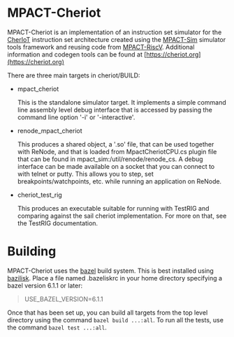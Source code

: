 # MPACT-Cheriot

MPACT-Cheriot is an implementation of an instruction set simulator for the
[CherIoT](https://cheriot.org) instruction set architecture created using the
[MPACT-Sim](https://github.com/google/mpact-sim) simulator tools framework and
reusing code from [MPACT-RiscV](https://github.com/google/mpact-riscv).
Additional information and codegen tools can be found at
[https://cheriot.org](https://cheriot.org)

There are three main targets in cheriot/BUILD:

*   mpact_cheriot

    This is the standalone simulator target. It implements a simple command line
    assembly level debug interface that is accessed by passing the command line
    option '-i' or '-interactive'.

*   renode_mpact_cheriot

    This produces a shared object, a '.so' file, that can be used together with
    ReNode, and that is loaded from MpactCheriotCPU.cs plugin file that can be
    found in mpact_sim:/util/renode/renode_cs. A debug interface can be made
    available on a socket that you can connect to with telnet or putty. This
    allows you to step, set breakpoints/watchpoints, etc. while running an
    application on ReNode.

*   cheriot_test_rig

    This produces an executable suitable for running with TestRIG and comparing
    against the sail cheriot implementation. For more on that, see the TestRIG
    documentation.

# Building

MPACT-Cheriot uses the [bazel](https://bazel.build) build system. This is best
installed using [bazilisk](https://github.com/bazelbuild/bazelisk). Place a file
named .bazeliskrc in your home directory specifying a bazel version 6.1.1 or
later:

> USE_BAZEL_VERSION=6.1.1

Once that has been set up, you can build all targets from the top level
directory using the command `bazel build ...:all`. To run all the tests, use the
command `bazel test ...:all`.
